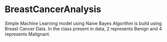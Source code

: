 # BreastCancerAnalysis

Simple Machine Learning model using Naive Bayes Algorithm is build using Breast Cancer Data. In the class present in data, 2 represents Benign and 4 represents Malignant.
